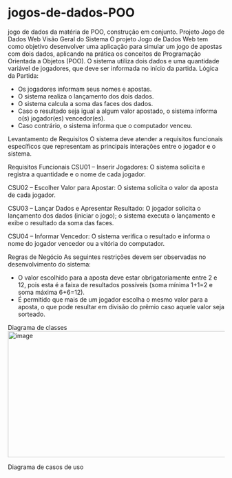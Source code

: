 # jogos-de-dados-POO
jogo de dados da matéria de POO, construção em conjunto.
Projeto Jogo de Dados Web
Visão Geral do Sistema
O projeto Jogo de Dados Web tem como objetivo desenvolver uma aplicação para simular um jogo de apostas com dois dados, aplicando na prática os conceitos de Programação Orientada a Objetos (POO).
O sistema utiliza dois dados e uma quantidade variável de jogadores, que deve ser informada no início da partida.
Lógica da Partida:
- Os jogadores informam seus nomes e apostas.
- O sistema realiza o lançamento dos dois dados.
- O sistema calcula a soma das faces dos dados.
- Caso o resultado seja igual a algum valor apostado, o sistema informa o(s) jogador(es) vencedor(es).
- Caso contrário, o sistema informa que o computador venceu.

Levantamento de Requisitos
  O sistema deve atender a requisitos funcionais específicos que representam as principais interações entre o jogador e o sistema.

Requisitos Funcionais
  CSU01 – Inserir Jogadores:
O sistema solicita e registra a quantidade e o nome de cada jogador.

CSU02 – Escolher Valor para Apostar:
O sistema solicita o valor da aposta de cada jogador.

CSU03 – Lançar Dados e Apresentar Resultado:
O jogador solicita o lançamento dos dados (iniciar o jogo); o sistema executa o lançamento e exibe o resultado da soma das faces.

CSU04 – Informar Vencedor:
O sistema verifica o resultado e informa o nome do jogador vencedor ou a vitória do computador.

Regras de Negócio
  As seguintes restrições devem ser observadas no desenvolvimento do sistema:
- O valor escolhido para a aposta deve estar obrigatoriamente entre 2 e 12, pois esta é a faixa de resultados possíveis (soma mínima 1+1=2 e soma máxima 6+6=12).
- É permitido que mais de um jogador escolha o mesmo valor para a aposta, o que pode resultar em divisão do prêmio caso aquele valor seja sorteado.

Diagrama de classes
<img width="942" height="293" alt="image" src="https://github.com/user-attachments/assets/7b05c73c-7848-4b66-873f-f8b45b452a13" />

Diagrama de casos de uso

